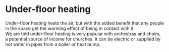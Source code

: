 # Under-floor heating

Under-floor heating heats the air, but with the added benefit that any people in the space get the warming effect of being in contact with it.  
We are told under-floor heating is very popular with orchestras and choirs, a potential source of income for churches.  It can be electric or supplied by hot water in pipes from a boiler or heat pump.  